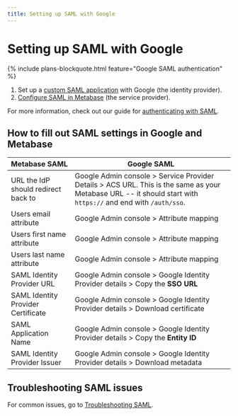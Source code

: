 ```yaml
---
title: Setting up SAML with Google
---
```


# Setting up SAML with Google

{% include plans-blockquote.html feature="Google SAML authentication" %}

1. Set up a [custom SAML application](https://support.google.com/a/answer/6087519) with Google (the identity provider).
2. [Configure SAML in Metabase](../enterprise-guide/authenticating-with-saml.html) (the service provider).

For more information, check out our guide for [authenticating with SAML](authenticating-with-saml.html#turning-on-saml-based-sso).

## How to fill out SAML settings in Google and Metabase

| Metabase SAML                       | Google SAML                                                                                                                                                   |
| ----------------------------------- | ------------------------------------------------------------------------------------------------------------------------------------------------------------- |
| URL the IdP should redirect back to | Google Admin console > Service Provider Details > ACS URL. This is the same as your Metabase URL -- it should start with `https://` and end with `/auth/sso`. |
| Users email attribute               | Google Admin console > Attribute mapping                                                                                                                      |
| Users first name attribute          | Google Admin console > Attribute mapping                                                                                                                      |
| Users last name attribute           | Google Admin console > Attribute mapping                                                                                                                      |
| SAML Identity Provider URL          | Google Admin console > Google Identity Provider details > Copy the **SSO URL**                                                                                |
| SAML Identity Provider Certificate  | Google Admin console > Google Identity Provider details > Download certificate                                                                                |
| SAML Application Name               | Google Admin console > Google Identity Provider details > Copy the **Entity ID**                                                                              |
| SAML Identity Provider Issuer       | Google Admin console > Google Identity Provider details > Download metadata                                                                                   |

## Troubleshooting SAML issues

For common issues, go to [Troubleshooting SAML](../troubleshooting-guide/saml.html).